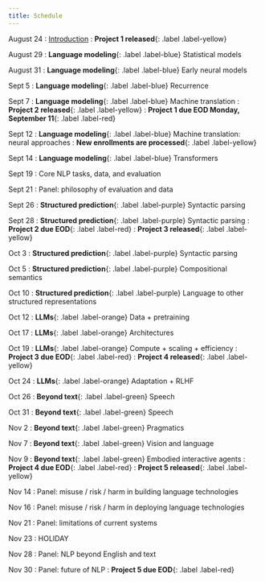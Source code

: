```yaml
---
title: Schedule
---
```


August 24
: [Introduction](slides/08-24-intro.pdf)
: **Project 1 released**{: .label .label-yellow}

August 29
: **Language modeling**{: .label .label-blue} Statistical models

August 31
: **Language modeling**{: .label .label-blue} Early neural models

Sept 5
: **Language modeling**{: .label .label-blue} Recurrence

Sept 7
: **Language modeling**{: .label .label-blue} Machine translation
: **Project 2 released**{: .label .label-yellow}
: **Project 1 due EOD Monday, September 11**{: .label .label-red}

Sept 12
: **Language modeling**{: .label .label-blue} Machine translation: neural approaches
: **New enrollments are processed**{: .label .label-yellow}

Sept 14
: **Language modeling**{: .label .label-blue} Transformers

Sept 19
: Core NLP tasks, data, and evaluation

Sept 21
: Panel: philosophy of evaluation and data

Sept 26
: **Structured prediction**{: .label .label-purple} Syntactic parsing

Sept 28
: **Structured prediction**{: .label .label-purple} Syntactic parsing
: **Project 2 due EOD**{: .label .label-red}
: **Project 3 released**{: .label .label-yellow}

Oct 3
: **Structured prediction**{: .label .label-purple} Syntactic parsing

Oct 5
: **Structured prediction**{: .label .label-purple} Compositional semantics

Oct 10
: **Structured prediction**{: .label .label-purple} Language to other structured representations

Oct 12
: **LLMs**{: .label .label-orange} Data + pretraining

Oct 17
: **LLMs**{: .label .label-orange} Architectures

Oct 19
: **LLMs**{: .label .label-orange} Compute + scaling + efficiency
: **Project 3 due EOD**{: .label .label-red}
: **Project 4 released**{: .label .label-yellow}

Oct 24
: **LLMs**{: .label .label-orange} Adaptation + RLHF

Oct 26
: **Beyond text**{: .label .label-green} Speech

Oct 31
: **Beyond text**{: .label .label-green} Speech

Nov 2
: **Beyond text**{: .label .label-green} Pragmatics

Nov 7
: **Beyond text**{: .label .label-green} Vision and language

Nov 9
: **Beyond text**{: .label .label-green} Embodied interactive agents
: **Project 4 due EOD**{: .label .label-red}
: **Project 5 released**{: .label .label-yellow}

Nov 14
: Panel: misuse / risk / harm in building language technologies

Nov 16
: Panel: misuse / risk / harm in deploying language technologies

Nov 21
: Panel: limitations of current systems

Nov 23
: HOLIDAY

Nov 28
: Panel: NLP beyond English and text

Nov 30
: Panel: future of NLP
: **Project 5 due EOD**{: .label .label-red}
